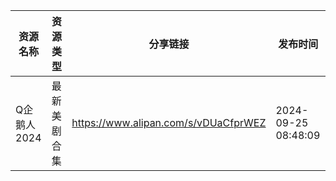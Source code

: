 | 资源名称     | 资源类型   | 分享链接                                 | 发布时间                |
| -------- | ------ | ------------------------------------ | ------------------- |
| Q企鹅人2024 | 最新美剧合集 | https://www.alipan.com/s/vDUaCfprWEZ | 2024-09-25 08:48:09 |

